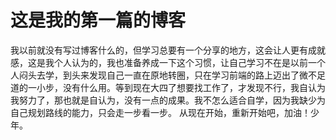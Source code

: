 # 这是我的第一篇的博客
我以前就没有写过博客什么的，但学习总要有一个分享的地方，这会让人更有成就感，这是我个人认为的，我也准备养成一下这个习惯，让自己学习不在是以前一个人闷头去学，到头来发现自己一直在原地转圈，只在学习前端的路上迈出了微不足道的一小步，没有什么用。等到现在大四了想要找工作了，才发现不行，我自认为我努力了，那也就是自认为，没有一点的成果。我不怎么适合自学，因为我缺少为自己规划路线的能力，只会走一步看一步。
从现在开始，重新开始吧，加油！少年。
